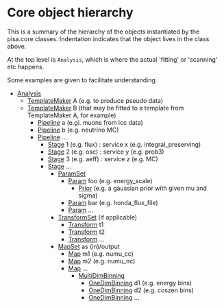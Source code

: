 # Core object hierarchy
This is a summary of the hierarchy of the objects instantiated by the pisa.core
classes. Indentation indicates that the object lives in the class above.

At the top level is `Analysis`, which is where the actual 'fitting' or 'scanning' etc
happens.

Some examples are given to facilitate understanding.

* [Analysis](/pisa/core/analysis.py)
  * [TemplateMaker](template_maker.py) A (e.g. to produce pseudo data)
  * [TemplateMaker](template_maker.py) B (that may be fitted to a template from TemplateMaker A, for example)
    * [Pipeline](pipeline.py) a (e.gi. muons from icc data)
    * [Pipeline](pipeline.py) b (e.g. neutrino MC)
    * [Pipeline](pipeline.py) ...
      * [Stage](stage.py) 1 (e.g. flux) : service x (e.g. integral_preserving)
      * [Stage](stage.py) 2 (e.g. osc) : service y (e.g. prob3)
      * [Stage](stage.py) 3 (e.g. aeff) : service z (e.g. MC)
      * [Stage](stage.py) ...
        * [ParamSet](param.py)
          * [Param](param.py) foo (e.g. energy_scale)
            * [Prior](prior.py) (e.g. a gaussian prior with given mu and sigma) 
          * [Param](param.py) bar (e.g. honda_flux_file)
          * [Param](param.py) ...
        * [TransformSet](transform.py) (if applicable)
          * [Transform](transform.py) t1
          * [Transform](transform.py) t2
          * [Transform](transform.py) ...
        * [MapSet](map.py) as (in)/output
          * [Map](map.py) m1 (e.g. numu_cc)
          * [Map](map.py) m2 (e.g. numu_nc)
          * [Map](map.py) ...
            * [MultiDimBinning](binning.py)
              * [OneDimBinning](binning.py) d1 (e.g. energy bins)
              * [OneDimBinning](binning.py) d2 (e.g. coszen bins)
              * [OneDimBinning](binning.py) ...
